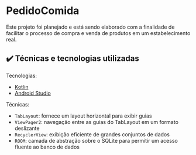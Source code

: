# PedidoComida

Este projeto foi planejado e está sendo elaborado com a finalidade de facilitar o processo de compra e venda de produtos em um estabelecimento real.

## ✔️ Técnicas e tecnologias utilizadas

Tecnologias:

- [Kotlin](https://kotlinlang.org/)
- [Android Studio](https://developer.android.com/studio?hl=pt&gclid=Cj0KCQjwio6XBhCMARIsAC0u9aFcStoZloea7hLJnt5StTOh7VHBqr15T1HpjgvOY00QfByC4676HYAaAmxmEALw_wcB&gclsrc=aw.ds)

Técnicas:

- `TabLayout`: fornece um layout horizontal para exibir guias
- `ViewPager2`: navegação entre as guias do TabLayout em um formato deslizante
- `RecyclerView`: exibição eficiente de grandes conjuntos de dados
- `ROOM`: camada de abstração sobre o SQLite para permitir um acesso fluente ao banco de dados